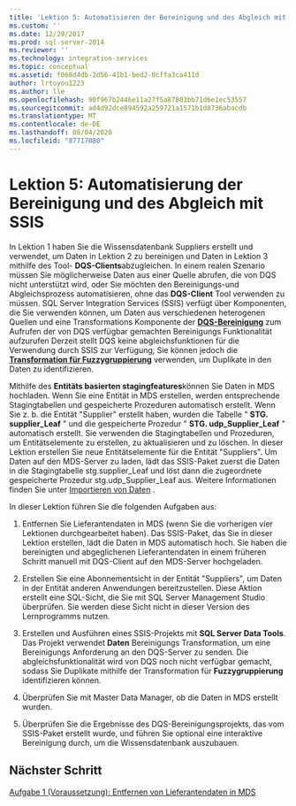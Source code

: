 ```yaml
---
title: 'Lektion 5: Automatisieren der Bereinigung und des Abgleich mit SSIS | Microsoft-Dokumentation'
ms.custom: ''
ms.date: 12/29/2017
ms.prod: sql-server-2014
ms.reviewer: ''
ms.technology: integration-services
ms.topic: conceptual
ms.assetid: f068d4db-2d56-41b1-bed2-0cffa3ca411d
author: lrtoyou1223
ms.author: lle
ms.openlocfilehash: 90f967b2446e11a27f5a87803bb71d6e1ec53557
ms.sourcegitcommit: ad4d92dce894592a259721a1571b1d8736abacdb
ms.translationtype: MT
ms.contentlocale: de-DE
ms.lasthandoff: 08/04/2020
ms.locfileid: "87717080"
---
```

# <a name="lesson-5-automating-the-cleansing-and-matching-using-ssis"></a>Lektion 5: Automatisierung der Bereinigung und des Abgleich mit SSIS
  In Lektion 1 haben Sie die Wissensdatenbank Suppliers erstellt und verwendet, um Daten in Lektion 2 zu bereinigen und Daten in Lektion 3 mithilfe des Tool- **DQS-Clients**abzugleichen. In einem realen Szenario müssen Sie möglicherweise Daten aus einer Quelle abrufen, die von DQS nicht unterstützt wird, oder Sie möchten den Bereinigungs-und Abgleichsprozess automatisieren, ohne das **DQS-Client** Tool verwenden zu müssen. SQL Server Integration Services (SSIS) verfügt über Komponenten, die Sie verwenden können, um Daten aus verschiedenen heterogenen Quellen und eine Transformations Komponente der **[DQS-Bereinigung](https://msdn.microsoft.com/library/ee677619.aspx)** zum Aufrufen der von DQS verfügbar gemachten Bereinigungs Funktionalität aufzurufen Derzeit stellt DQS keine abgleichsfunktionen für die Verwendung durch SSIS zur Verfügung, Sie können jedoch die **[Transformation für Fuzzygruppierung](../integration-services/data-flow/transformations/fuzzy-grouping-transformation.md)** verwenden, um Duplikate in den Daten zu identifizieren.  
  
 Mithilfe des **Entitäts basierten stagingfeatures**können Sie Daten in MDS hochladen. Wenn Sie eine Entität in MDS erstellen, werden entsprechende Stagingtabellen und gespeicherte Prozeduren automatisch erstellt. Wenn Sie z. b. die Entität "Supplier" erstellt haben, wurden die Tabelle " **STG. supplier_Leaf** " und die gespeicherte Prozedur " **STG. udp_Supplier_Leaf** " automatisch erstellt. Sie verwenden die Stagingtabellen und Prozeduren, um Entitätselemente zu erstellen, zu aktualisieren und zu löschen. In dieser Lektion erstellen Sie neue Entitätselemente für die Entität "Suppliers". Um Daten auf den MDS-Server zu laden, lädt das SSIS-Paket zuerst die Daten in die Stagingtabelle stg.supplier_Leaf und löst dann die zugeordnete gespeicherte Prozedur stg.udp_Supplier_Leaf aus. Weitere Informationen finden Sie unter [Importieren von Daten](../master-data-services/overview-importing-data-from-tables-master-data-services.md) .  
  
 In dieser Lektion führen Sie die folgenden Aufgaben aus:  
  
1.  Entfernen Sie Lieferantendaten in MDS (wenn Sie die vorherigen vier Lektionen durchgearbeitet haben). Das SSIS-Paket, das Sie in dieser Lektion erstellen, lädt die Daten in MDS automatisch hoch. Sie haben die bereinigten und abgeglichenen Lieferantendaten in einem früheren Schritt manuell mit DQS-Client auf den MDS-Server hochgeladen.  
  
2.  Erstellen Sie eine Abonnementsicht in der Entität "Suppliers", um Daten in der Entität anderen Anwendungen bereitzustellen. Diese Aktion erstellt eine SQL-Sicht, die Sie mit SQL Server Management Studio überprüfen. Sie werden diese Sicht nicht in dieser Version des Lernprogramms nutzen.  
  
3.  Erstellen und Ausführen eines SSIS-Projekts mit **SQL Server Data Tools**. Das Projekt verwendet **Daten** Bereinigungs Transformation, um eine Bereinigungs Anforderung an den DQS-Server zu senden. Die abgleichsfunktionalität wird von DQS noch nicht verfügbar gemacht, sodass Sie Duplikate mithilfe der Transformation für **Fuzzygruppierung** identifizieren können.  
  
4.  Überprüfen Sie mit Master Data Manager, ob die Daten in MDS erstellt wurden.  
  
5.  Überprüfen Sie die Ergebnisse des DQS-Bereinigungsprojekts, das vom SSIS-Paket erstellt wurde, und führen Sie optional eine interaktive Bereinigung durch, um die Wissensdatenbank auszubauen.  
  
## <a name="next-step"></a>Nächster Schritt  
 [Aufgabe 1 &#40;Voraussetzung&#41;: Entfernen von Lieferantendaten in MDS](../../2014/tutorials/task-1-prerequisite-removing-supplier-data-in-mds.md)  
  
  
